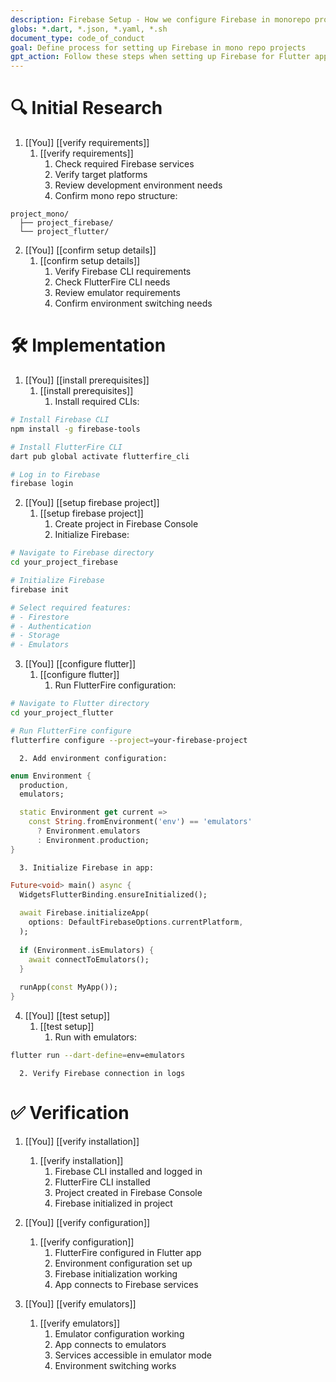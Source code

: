 ```yaml
---
description: Firebase Setup - How we configure Firebase in monorepo projects
globs: *.dart, *.json, *.yaml, *.sh
document_type: code_of_conduct
goal: Define process for setting up Firebase in mono repo projects
gpt_action: Follow these steps when setting up Firebase for Flutter applications
---
```


# 🔍 Initial Research

1. [[You]] [[verify requirements]]
   1. [[verify requirements]]
      1. Check required Firebase services
      2. Verify target platforms
      3. Review development environment needs
      4. Confirm mono repo structure:
```
project_mono/
  ├── project_firebase/
  └── project_flutter/
```

2. [[You]] [[confirm setup details]]
   1. [[confirm setup details]]
      1. Verify Firebase CLI requirements
      2. Check FlutterFire CLI needs
      3. Review emulator requirements
      4. Confirm environment switching needs

# 🛠️ Implementation

1. [[You]] [[install prerequisites]]
   1. [[install prerequisites]]
      1. Install required CLIs:
```bash
# Install Firebase CLI
npm install -g firebase-tools

# Install FlutterFire CLI
dart pub global activate flutterfire_cli

# Log in to Firebase
firebase login
```

2. [[You]] [[setup firebase project]]
   1. [[setup firebase project]]
      1. Create project in Firebase Console
      2. Initialize Firebase:
```bash
# Navigate to Firebase directory
cd your_project_firebase

# Initialize Firebase
firebase init

# Select required features:
# - Firestore
# - Authentication
# - Storage
# - Emulators
```

3. [[You]] [[configure flutter]]
   1. [[configure flutter]]
      1. Run FlutterFire configuration:
```bash
# Navigate to Flutter directory
cd your_project_flutter

# Run FlutterFire configure
flutterfire configure --project=your-firebase-project
```
      2. Add environment configuration:
```dart
enum Environment {
  production,
  emulators;

  static Environment get current => 
    const String.fromEnvironment('env') == 'emulators' 
      ? Environment.emulators 
      : Environment.production;
}
```
      3. Initialize Firebase in app:
```dart
Future<void> main() async {
  WidgetsFlutterBinding.ensureInitialized();
  
  await Firebase.initializeApp(
    options: DefaultFirebaseOptions.currentPlatform,
  );
  
  if (Environment.isEmulators) {
    await connectToEmulators();
  }
  
  runApp(const MyApp());
}
```

4. [[You]] [[test setup]]
   1. [[test setup]]
      1. Run with emulators:
```bash
flutter run --dart-define=env=emulators
```
      2. Verify Firebase connection in logs

# ✅ Verification

1. [[You]] [[verify installation]]
   1. [[verify installation]]
      1. Firebase CLI installed and logged in
      2. FlutterFire CLI installed
      3. Project created in Firebase Console
      4. Firebase initialized in project

2. [[You]] [[verify configuration]]
   1. [[verify configuration]]
      1. FlutterFire configured in Flutter app
      2. Environment configuration set up
      3. Firebase initialization working
      4. App connects to Firebase services

3. [[You]] [[verify emulators]]
   1. [[verify emulators]]
      1. Emulator configuration working
      2. App connects to emulators
      3. Services accessible in emulator mode
      4. Environment switching works 
